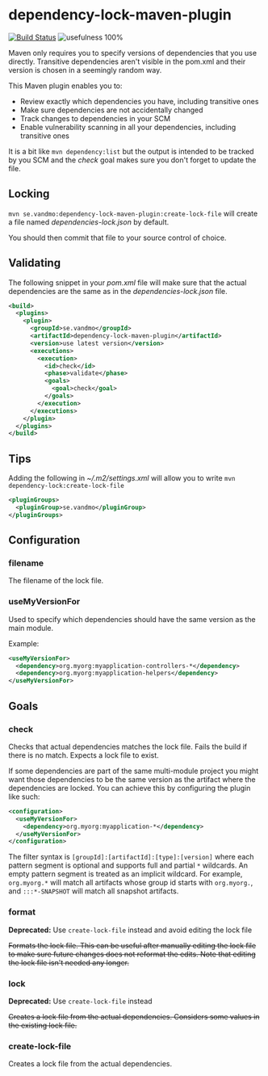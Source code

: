 # dependency-lock-maven-plugin

[![Build Status](https://travis-ci.com/vandmo/dependency-lock-maven-plugin.svg?branch=master)](https://travis-ci.com/vandmo/dependency-lock-maven-plugin)
![usefulness 100%](https://img.shields.io/badge/usefulness-100%25-success.svg)

Maven only requires you to specify versions of dependencies that you use directly.
Transitive dependencies aren't visible in the pom.xml and their version is chosen in a seemingly random way.

This Maven plugin  enables you to:
* Review exactly which dependencies you have, including transitive ones
* Make sure dependencies are not accidentally changed
* Track changes to dependencies in your SCM
* Enable vulnerability scanning in all your dependencies, including transitive ones

It is a bit like `mvn dependency:list` but the output is intended to be tracked by you SCM
and the _check_ goal makes sure you don't forget to update the file.

Locking
-------
`mvn se.vandmo:dependency-lock-maven-plugin:create-lock-file`
will create a file named _dependencies-lock.json_ by default.

You should then commit that file to your source control of choice.

Validating
----------
The following snippet in your _pom.xml_ file will make sure that the actual
dependencies are the same as in the _dependencies-lock.json_ file.

```xml
<build>
  <plugins>
    <plugin>
      <groupId>se.vandmo</groupId>
      <artifactId>dependency-lock-maven-plugin</artifactId>
      <version>use latest version</version>
      <executions>
        <execution>
          <id>check</id>
          <phase>validate</phase>
          <goals>
            <goal>check</goal>
          </goals>
        </execution>
      </executions>
    </plugin>
  </plugins>
</build>
```

Tips
----
Adding the following in _~/.m2/settings.xml_ will allow you to write `mvn dependency-lock:create-lock-file`

```xml
<pluginGroups>
  <pluginGroup>se.vandmo</pluginGroup>
</pluginGroups>
```

Configuration
-------------
### filename
The filename of the lock file.

### useMyVersionFor
Used to specify which dependencies should have the same version as the main module.

Example:
```xml
<useMyVersionFor>
  <dependency>org.myorg:myapplication-controllers-*</dependency>
  <dependency>org.myorg:myapplication-helpers</dependency>
</useMyVersionFor>
```

Goals
-----
### check
Checks that actual dependencies matches the lock file. Fails the build if there
is no match.
Expects a lock file to exist.

If some dependencies are part of the same multi-module project you might want those dependencies
to be the same version as the artifact where the dependencies are locked.
You can achieve this by configuring the plugin like such:
```xml
<configuration>
  <useMyVersionFor>
    <dependency>org.myorg:myapplication-*</dependency>
  </useMyVersionFor>
</configuration>
```
The filter syntax is `[groupId]:[artifactId]:[type]:[version]`
where each pattern segment is optional and supports full and partial `*` wildcards.
An empty pattern segment is treated as an implicit wildcard.
For example, `org.myorg.*` will match all artifacts whose group id starts with `org.myorg.`, and  `:::*-SNAPSHOT` will match all snapshot artifacts.

### format
__Deprecated:__ Use `create-lock-file` instead and avoid editing the lock file

~~Formats the lock file.
This can be useful after manually editing the lock file to make sure future
changes does not reformat the edits. Note that editing the lock file isn't needed any longer.~~

### lock
__Deprecated:__ Use `create-lock-file` instead

~~Creates a lock file from the actual dependencies.
Considers some values in the existing lock file.~~


### create-lock-file
Creates a lock file from the actual dependencies.
